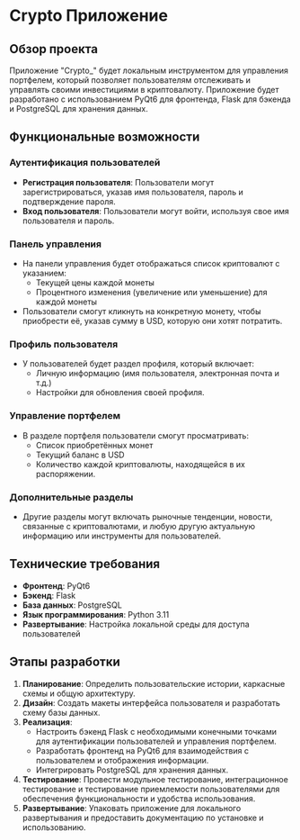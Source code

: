 # Crypto Приложение

## Обзор проекта
Приложение "Crypto_" будет локальным инструментом для управления портфелем, который позволяет пользователям отслеживать и управлять своими инвестициями в криптовалюту. Приложение будет разработано с использованием PyQt6 для фронтенда, Flask для бэкенда и PostgreSQL для хранения данных.

## Функциональные возможности

### Аутентификация пользователей
- **Регистрация пользователя**: Пользователи могут зарегистрироваться, указав имя пользователя, пароль и подтверждение пароля.
- **Вход пользователя**: Пользователи могут войти, используя свое имя пользователя и пароль.

### Панель управления
- На панели управления будет отображаться список криптовалют с указанием:
  - Текущей цены каждой монеты
  - Процентного изменения (увеличение или уменьшение) для каждой монеты
- Пользователи смогут кликнуть на конкретную монету, чтобы приобрести её, указав сумму в USD, которую они хотят потратить.

### Профиль пользователя
- У пользователей будет раздел профиля, который включает:
  - Личную информацию (имя пользователя, электронная почта и т.д.)
  - Настройки для обновления своей профиля.

### Управление портфелем
- В разделе портфеля пользователи смогут просматривать:
  - Список приобретённых монет
  - Текущий баланс в USD
  - Количество каждой криптовалюты, находящейся в их распоряжении.

### Дополнительные разделы
- Другие разделы могут включать рыночные тенденции, новости, связанные с криптовалютами, и любую другую актуальную информацию или инструменты для пользователей.

## Технические требования
- **Фронтенд**: PyQt6
- **Бэкенд**: Flask
- **База данных**: PostgreSQL
- **Язык программирования**: Python 3.11
- **Развертывание**: Настройка локальной среды для доступа пользователей

## Этапы разработки
1. **Планирование**: Определить пользовательские истории, каркасные схемы и общую архитектуру.
2. **Дизайн**: Создать макеты интерфейса пользователя и разработать схему базы данных.
3. **Реализация**: 
   - Настроить бэкенд Flask с необходимыми конечными точками для аутентификации пользователей и управления портфелем.
   - Разработать фронтенд на PyQt6 для взаимодействия с пользователем и отображения информации.
   - Интегрировать PostgreSQL для хранения данных.
4. **Тестирование**: Провести модульное тестирование, интеграционное тестирование и тестирование приемлемости пользователями для обеспечения функциональности и удобства использования.
5. **Развертывание**: Упаковать приложение для локального развертывания и предоставить документацию по установке и использованию.


